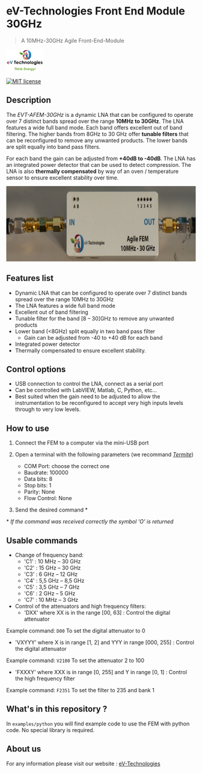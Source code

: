
# eV-Technologies Front End Module 30GHz

> A 10MHz-30GHz Agile Front-End-Module

<a href="https://ev-technologies.com/">
<img src="img/logo_eV-Technologies.png" height="60" alt="logo_eV-Technologies">

[![MIT license](https://img.shields.io/badge/License-MIT-blue.svg)](https://lbesson.mit-license.org/)
  

## Description

The *EVT-AFEM-30GHz* is a dynamic LNA that can be configured to operate over 7 distinct bands spread over the range **10MHz to 30GHz**. The LNA features a wide full band mode.  Each band offers excellent out of band filtering. The higher bands from 8GHz to 30 GHz offer **tunable filters** that can be reconfigured to remove any unwanted products. The lower bands are split equally into band pass filters.  

For each band the gain can be adjusted from **+40dB to -40dB**.
The LNA has an integrated power detector that can be used to detect compression.  The LNA is also **thermally compensated** by way of an oven / temperature sensor to ensure excellent stability over time.


<img src="img/FEM_30GHz.jpg" height="200" alt="FEM 30GHz">

## Features list

- Dynamic LNA that can be configured to operate over 7 distinct bands spread over the range 10MHz to 30GHz
- The LNA features a wide full band mode
- Excellent out of band filtering
- Tunable filter for the band [8 – 30]GHz to remove any unwanted products
- Lower band (<8GHz) split equally in two band pass filter
  - Gain can be adjusted from -40 to +40 dB for each band
- Integrated power detector
- Thermally compensated to ensure excellent stability.


## Control options

- USB connection to control the LNA, connect as a serial port
- Can be controlled with LabVIEW, Matlab, C, Python, etc…
- Best suited when the gain need to be adjusted to allow the instrumentation to be reconfigured to accept very high inputs levels through to very low levels.


## How to use

1. Connect the FEM to a computer via the mini-USB port

2. Open a terminal with the following parameters (we recommand [*Termite*](https://www.compuphase.com/software_termite.htm))
    - COM Port: choose the correct one
    - Baudrate: 100000
    - Data bits: 8
    - Stop bits: 1
    - Parity: None
    - Flow Control: None
3. Send the desired command *

\* *If the command was received correctly the symbol 'O' is returned*

## Usable commands

- Change of frequency band:
  - 'C1' : 10 MHz – 30 GHz
  - 'C2' : 15 GHz – 30 GHz
  - 'C3' : 6 GHz – 12 GHz
  - 'C4' : 5,5 GHz – 8,5 GHz
  - 'C5' : 3,5 GHz – 7 GHz
  - 'C6' : 2 GHz – 5 GHz
  - 'C7' : 10 MHz – 3 GHz
- Control of the attenuators and high frequency filters:
  - 'DXX' where XX is in the range [00, 63] : Control the digital attenuator

Example command: `D00` To set the digital attenuator to 0

  - 'VXYYY' where X is in range [1, 2] and YYY in range [000, 255] : Control the digital attenuator

Example command: `V2100` To set the attenuator 2 to 100

  - 'FXXXY' where XXX is in range [0, 255] and Y in range [0, 1] : Control the high frequency filter

Example command: `F2351` To set the filter to 235 and bank 1

## What's in this repository ?

In `examples/python` you will find example code to use the FEM with python code.
No special library is required.

## About us

For any information please visit our website : [eV-Technologies](https://ev-technologies.com/)
